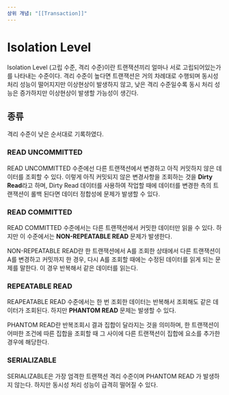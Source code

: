```yaml
---
상위 개념: "[[Transaction]]"
---
```

# Isolation Level
Isolation Level (고립 수준, 격리 수준)이란 트랜잭션끼리 얼마나 서로 고립되어있는가를 나타내는 수준이다. 격리 수준이 높다면 트랜잭션은 거의 차례대로 수행되며 동시성 처리 성능이 떨어지지만 이상현상이 발생하지 않고, 낮은 격리 수준일수록 동시 처리 성능은 증가하지만 이상현상이 발생할 가능성이 생긴다.

## 종류
격리 수준이 낮은 순서대로 기록하였다.

### READ UNCOMMITTED
READ UNCOMMITTED 수준에선 다른 트랜잭션에서 변경하고 아직 커밋하지 않은 데이터를 조회할 수 있다. 이렇게 아직 커밋되지 않은 변경사항을 조회하는 것을 **Dirty Read**라고 하며, Dirty Read 데이터를 사용하여 작업할 때에 데이터를 변경한 측의 트랜잭션이 롤백 된다면 데이터 정합성에 문제가 발생할 수 있다.

### READ COMMITTED
READ COMMITTED 수준에서는 다른 트랜잭션에서 커밋한 데이터만 읽을 수 있다. 하지만 이 수준에서는 **NON-REPEATABLE READ** 문제가 발생한다. 

NON-REPEATABLE READ란 한 트랜잭션에서 A를 조회한 상태에서 다른 트랜잭션이 A를 변경하고 커밋까지 한 경우, 다시 A를 조회할 때에는 수정된 데이터를 읽게 되는 문제를 말한다. 이 경우 반복해서 같은 데이터를 읽는다.

### REPEATABLE READ
REAPEATABLE READ 수준에서는 한 번 조회한 데이터는 반복해서 조회해도 같은 데이터가 조회된다. 하지만 **PHANTOM READ** 문제는 발생할 수 있다.

PHANTOM READ란 반복조회시 결과 집합이 달라지는 것을 의미하며, 한 트랜잭션이 어떠한 조건에 따른 집합을 조회할 때 그 사이에 다른 트랜잭션이 집합에 요소를 추가한 경우에 해당한다.

### SERIALIZABLE
SERIALIZABLE은 가장 엄격한 트랜잭션 격리 수준이며 PHANTOM READ 가 발생하지 않는다. 하지만 동시성 처리 성능이 급격히 떨어질 수 있다.
